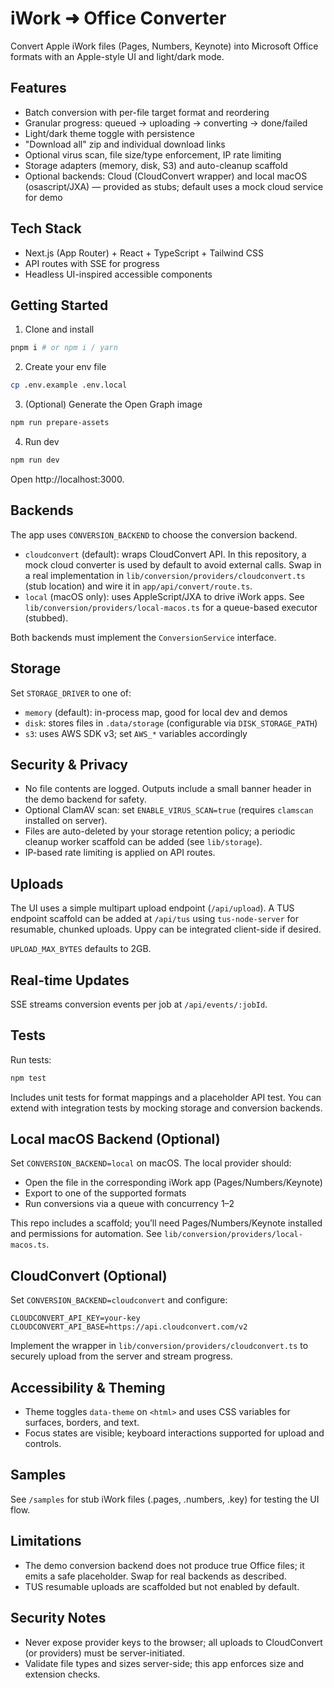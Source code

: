 # iWork ➜ Office Converter

Convert Apple iWork files (Pages, Numbers, Keynote) into Microsoft Office formats with an Apple-style UI and light/dark mode.

## Features

- Batch conversion with per-file target format and reordering
- Granular progress: queued → uploading → converting → done/failed
- Light/dark theme toggle with persistence
- "Download all" zip and individual download links
- Optional virus scan, file size/type enforcement, IP rate limiting
- Storage adapters (memory, disk, S3) and auto-cleanup scaffold
- Optional backends: Cloud (CloudConvert wrapper) and local macOS (osascript/JXA) — provided as stubs; default uses a mock cloud service for demo

## Tech Stack

- Next.js (App Router) + React + TypeScript + Tailwind CSS
- API routes with SSE for progress
- Headless UI-inspired accessible components

## Getting Started

1. Clone and install

```bash
pnpm i # or npm i / yarn
```

2. Create your env file

```bash
cp .env.example .env.local
```

3. (Optional) Generate the Open Graph image

```bash
npm run prepare-assets
```

4. Run dev

```bash
npm run dev
```

Open http://localhost:3000.

## Backends

The app uses `CONVERSION_BACKEND` to choose the conversion backend.

- `cloudconvert` (default): wraps CloudConvert API. In this repository, a mock cloud converter is used by default to avoid external calls. Swap in a real implementation in `lib/conversion/providers/cloudconvert.ts` (stub location) and wire it in `app/api/convert/route.ts`.
- `local` (macOS only): uses AppleScript/JXA to drive iWork apps. See `lib/conversion/providers/local-macos.ts` for a queue-based executor (stubbed).

Both backends must implement the `ConversionService` interface.

## Storage

Set `STORAGE_DRIVER` to one of:

- `memory` (default): in-process map, good for local dev and demos
- `disk`: stores files in `.data/storage` (configurable via `DISK_STORAGE_PATH`)
- `s3`: uses AWS SDK v3; set `AWS_*` variables accordingly

## Security & Privacy

- No file contents are logged. Outputs include a small banner header in the demo backend for safety.
- Optional ClamAV scan: set `ENABLE_VIRUS_SCAN=true` (requires `clamscan` installed on server).
- Files are auto-deleted by your storage retention policy; a periodic cleanup worker scaffold can be added (see `lib/storage`).
- IP-based rate limiting is applied on API routes.

## Uploads

The UI uses a simple multipart upload endpoint (`/api/upload`). A TUS endpoint scaffold can be added at `/api/tus` using `tus-node-server` for resumable, chunked uploads. Uppy can be integrated client-side if desired.

`UPLOAD_MAX_BYTES` defaults to 2GB.

## Real-time Updates

SSE streams conversion events per job at `/api/events/:jobId`.

## Tests

Run tests:

```bash
npm test
```

Includes unit tests for format mappings and a placeholder API test. You can extend with integration tests by mocking storage and conversion backends.

## Local macOS Backend (Optional)

Set `CONVERSION_BACKEND=local` on macOS. The local provider should:

- Open the file in the corresponding iWork app (Pages/Numbers/Keynote)
- Export to one of the supported formats
- Run conversions via a queue with concurrency 1–2

This repo includes a scaffold; you’ll need Pages/Numbers/Keynote installed and permissions for automation. See `lib/conversion/providers/local-macos.ts`.

## CloudConvert (Optional)

Set `CONVERSION_BACKEND=cloudconvert` and configure:

```
CLOUDCONVERT_API_KEY=your-key
CLOUDCONVERT_API_BASE=https://api.cloudconvert.com/v2
```

Implement the wrapper in `lib/conversion/providers/cloudconvert.ts` to securely upload from the server and stream progress.

## Accessibility & Theming

- Theme toggles `data-theme` on `<html>` and uses CSS variables for surfaces, borders, and text.
- Focus states are visible; keyboard interactions supported for upload and controls.

## Samples

See `/samples` for stub iWork files (.pages, .numbers, .key) for testing the UI flow.

## Limitations

- The demo conversion backend does not produce true Office files; it emits a safe placeholder. Swap for real backends as described.
- TUS resumable uploads are scaffolded but not enabled by default.

## Security Notes

- Never expose provider keys to the browser; all uploads to CloudConvert (or providers) must be server-initiated.
- Validate file types and sizes server-side; this app enforces size and extension checks.

